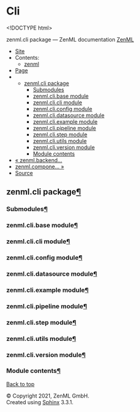 # Cli

&lt;!DOCTYPE html&gt;

zenml.cli package — ZenML documentation  [ZenML](https://github.com/zenml-io/zenml/tree/e03186485a4d97ca52ee0268d9168304783fdd47/docs/sphinx_docs/_build/html/index.html)

*  [Site](https://github.com/zenml-io/zenml/tree/e03186485a4d97ca52ee0268d9168304783fdd47/docs/sphinx_docs/_build/html/index.html)
  * Contents:
    * [zenml](https://github.com/zenml-io/zenml/tree/e03186485a4d97ca52ee0268d9168304783fdd47/docs/sphinx_docs/_build/html/modules.html)
*  [Page](zenml.cli.md)
  * * [zenml.cli package](zenml.cli.md)
      * [Submodules](zenml.cli.md#submodules)
      * [zenml.cli.base module](zenml.cli.md#zenml-cli-base-module)
      * [zenml.cli.cli module](zenml.cli.md#zenml-cli-cli-module)
      * [zenml.cli.config module](zenml.cli.md#zenml-cli-config-module)
      * [zenml.cli.datasource module](zenml.cli.md#zenml-cli-datasource-module)
      * [zenml.cli.example module](zenml.cli.md#zenml-cli-example-module)
      * [zenml.cli.pipeline module](zenml.cli.md#zenml-cli-pipeline-module)
      * [zenml.cli.step module](zenml.cli.md#zenml-cli-step-module)
      * [zenml.cli.utils module](zenml.cli.md#zenml-cli-utils-module)
      * [zenml.cli.version module](zenml.cli.md#zenml-cli-version-module)
      * [Module contents](zenml.cli.md#module-contents)
* [ « zenml.backend...](zenml.backends/zenml.backends.training.md)
* [ zenml.compone... »](zenml.components/)
*  [Source](https://github.com/zenml-io/zenml/tree/e03186485a4d97ca52ee0268d9168304783fdd47/docs/sphinx_docs/_build/html/_sources/zenml.cli.rst.txt)

## zenml.cli package[¶](zenml.cli.md#zenml-cli-package)

### Submodules[¶](zenml.cli.md#submodules)

### zenml.cli.base module[¶](zenml.cli.md#zenml-cli-base-module)

### zenml.cli.cli module[¶](zenml.cli.md#zenml-cli-cli-module)

### zenml.cli.config module[¶](zenml.cli.md#zenml-cli-config-module)

### zenml.cli.datasource module[¶](zenml.cli.md#zenml-cli-datasource-module)

### zenml.cli.example module[¶](zenml.cli.md#zenml-cli-example-module)

### zenml.cli.pipeline module[¶](zenml.cli.md#zenml-cli-pipeline-module)

### zenml.cli.step module[¶](zenml.cli.md#zenml-cli-step-module)

### zenml.cli.utils module[¶](zenml.cli.md#zenml-cli-utils-module)

### zenml.cli.version module[¶](zenml.cli.md#zenml-cli-version-module)

### Module contents[¶](zenml.cli.md#module-contents)

 [Back to top](zenml.cli.md)

 © Copyright 2021, ZenML GmbH.  
 Created using [Sphinx](http://sphinx-doc.org/) 3.3.1.  


